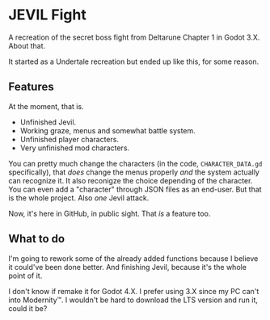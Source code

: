 # JEVIL Fight
A recreation of the secret boss fight from Deltarune Chapter 1 in Godot 3.X. About that.

It started as a Undertale recreation but ended up like this, for some reason.

## Features
At the moment, that is.

- Unfinished Jevil.
- Working graze, menus and somewhat battle system.
- Unfinished player characters.
- Very unfinished mod characters.

You can pretty much change the characters (in the code, `CHARACTER_DATA.gd` specifically), that *does* change the menus properly *and* the system actually can recognize it. It also reconigze the choice depending of the character. You can even add a "character" through JSON files as an end-user. But that is the whole project. Also *one* Jevil attack.

Now, it's here in GitHub, in public sight. That *is* a feature too.

## What to do
I'm going to rework some of the already added functions because I believe it could've been done better.
And finishing Jevil, because it's the whole point of it.

I don't know if remake it for Godot 4.X. I prefer using 3.X since my PC can't into Modernity™. I wouldn't be hard to download the LTS version and run it, could it be?
